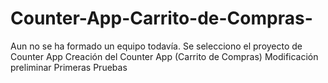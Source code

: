 # Counter-App-Carrito-de-Compras-
Aun no se ha formado un equipo todavía.
Se selecciono el proyecto de Counter App
Creación del Counter App (Carrito de Compras)
Modificación preliminar
Primeras Pruebas
